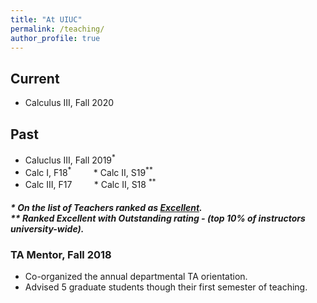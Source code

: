 ```yaml
---
title: "At UIUC"
permalink: /teaching/
author_profile: true
---
```


## Current 

* Calculus III, Fall 2020

## Past

   * Caluclus III, Fall 2019<sup>*</sup>
   * Calc I,   F18<sup>*</sup> &nbsp;  &nbsp;  &nbsp;  &nbsp;   * Calc II,  S19<sup>**</sup>
   * Calc III, F17   &nbsp;  &nbsp;  &nbsp;  &nbsp;     * Calc II,  S18 <sup>**</sup>
  

##### * On the list of Teachers ranked as <a href="https://citl.illinois.edu/citl-101/measurement-evaluation/teaching-evaluation/teaching-evaluations(ices)/teachers-ranked-as-excellent" target="_blank"> Excellent</a>.<br> ** Ranked Excellent with <i>Outstanding</i> rating - (top 10% of instructors university-wide).

### TA Mentor, Fall 2018
   * Co-organized the annual departmental TA orientation.
   * Advised 5 graduate students though their first semester of teaching.
